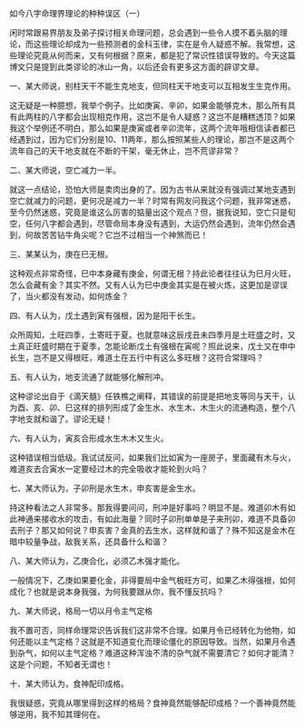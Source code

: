 如今八字命理界理论的种种误区（一）

闲时常跟易界朋友及弟子探讨相关命理问题，总会遇到一些令人摸不着头脑的理论，而这些理论却成为一些预测者的金科玉律，实在是令人疑惑不解。我常想，这些理论究竟从何而来，又有何根据？原来，都是犯了常识性错误导致的。今天这篇博文只是提到此类谬论的冰山一角，以后还会有更多这方面的辟谬文章。

一、某大师说，别柱天干不能生克地支，但同柱天干地支可以互相发生生克作用。

这无疑是一种臆想，我举个例子。比如庚寅、辛卯，如果金能够克木，那么所有具有此两柱的八字都会出现相克作用，这岂不是令人疑惑？这岂不是糟糕透顶？如果我这个举例还不明白，那么如果是庚寅或者辛卯流年，这两个流年哦相信读者都已经遇到过，因为它们分别是10、11两年，那么按照某些人的理论，那岂不是这两个流年自己的天干地支就在不断的干架，毫无休止，岂不荒谬非常？

二、某大师说，空亡减力一半。

就这一点结论，恐怕大师是卖肉出身的了。因为古书从来就没有强调过某地支遇到空亡就减力的问题，更何况是减力一半？时常有网友问我这个问题，我非常迷惑，至今仍然迷惑，究竟是谁这么厉害的掂量出这个观点？但，据我说知，空亡只是旬空，任何八字都会遇到，尽管命局本身没有遇到，大运仍然会遇到，流年仍然会遇到，何故苦苦钻牛角尖呢？它岂不过相当一个神煞而已！

三、某某认为，庚在巳无根。

这种观点非常奇怪，巳中本身藏有庚金，何谓无根？持此论者往往认为巳月火旺，怎么会藏有金？其实不然。又有人认为巳中庚金其实是在被火炼，这更加是谬误了，当火都没有发动，如何炼金？

四、有人认为，戊土遇到寅有强根，因为是阳干长生。

众所周知，土旺四季，土寄旺于夏。也就意味这辰戌丑未四季月是土旺盛之时，又土真正旺盛时期在于夏季，怎能论断戊土有强根在寅呢？照此说来，戊土又在申中长生，岂不是又得根旺，难道土在五行中有这么多旺根？这符合常理吗？

五、有人认为，地支流通了就能够化解刑冲。

这种谬论出自于《滴天髓》任铁樵之阐释，其错误的前提是把地支等同与天干，认为酉、亥、卯、巳这样的排列形成了金生水、水生木、木生火的流通构造，整个八字地支就和谐了。谬论无疑！

六、有人认为，寅亥合形成水生木木又生火。

这种错误相当低级。我试试反问，如果我们比如寅为一座房子，里面藏有木与火，难道亥去合寅水一定要经过木的完全吸收才能轮到火吗？

七、某大师认为，子卯刑是水生木，申亥害是金生水。

持这种看法之人非常多。那我得要问问，刑冲是好事吗？明显不是。难道卯木有如此神通来接收水的攻击，有如此海量？同时子卯刑单单是子来刑卯，难道不具备卯去刑子？那又如何说？申亥害？金真的去生水，这样就和谐了？殊不知这是金木在暗中较量争战，敌我关系，还具备什么和谐？

八、某大师认为，乙庚合化，必须乙木强才能化。

一般情况下，乙庚如果要化金，非得要局中金气极旺方可，如果乙木得强根，如何成化？也就是说本身我强，为何我要跟从你，我不懂反抗吗？

九、某大师说，格局一切以月令主气定格

我不置可否，同样命理常识告诉我们这非常不合理。如果月令已经转化为他物，如何还能以主气定格？这就是不知道变化而理论僵化的原因导致。当然，如果月令遇到杂气，如何以主气定格？难道这种浑浊不清的杂气就不需要清它？如何才能清？这是个问题，不知者无谓也！

十、某大师认为，食神配印成格。

我很疑惑，究竟从哪里得到这样的格局？食神竟然能够配印成格？一个善神竟然能够逆用，我不知其理何在。

